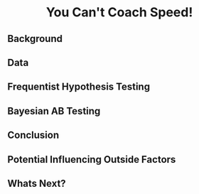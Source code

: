 # <div align="center">You Can't Coach Speed!</div>

## Background

## Data

## Frequentist Hypothesis Testing

## Bayesian AB Testing

## Conclusion

## Potential Influencing Outside Factors

## Whats Next?
